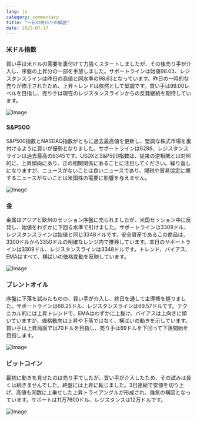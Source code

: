 ```yaml
---
lang: ja
category: commentary
title: "一日の終わりの解説"
date: 2025-07-17
---
```


### 米ドル指数

買い手は米ドルの需要を裏付けて力強くスタートしましたが、その後売り手が介入し、序盤の上昇分の一部を手放しました。サポートラインは始値98.03、レジスタンスラインは昨日の高値と同水準の98.63となっています。昨日の一時的な売りが修正されたため、上昇トレンドは依然として堅調です。買い手は99.00レベルを目指し、売り手は現在のレジスタンスラインからの反発継続を期待しています。

![Image](https://markleighedu.github.io/img/Jul-2025/17-Jul-2025/usdindex.jpg)

### S&P500

S&P500指数とNASDAQ指数がともに過去最高値を更新し、堅調な株式市場を裏付けるように買いが優勢となりました。サポートラインは6288、レジスタンスラインは過去最高の6345です。USDXとS&P500指数は、従来の逆相関とは対照的に、上昇傾向にあり、正の相関関係にあることに注目してください。繰り返しになりますが、ニュースがないことは良いニュースであり、関税や貿易協定に関するニュースがないことは米国株の需要に影響を与えません。

![Image](https://markleighedu.github.io/img/Jul-2025/17-Jul-2025/sp500.jpg)

### 金

金属はアジアと欧州のセッション序盤に売られましたが、米国セッション中に反発し、始値をわずかに下回る水準で引けました。サポートラインは3309ドル、レジスタンスラインは始値と同じ3348ドルです。安全資産であるこの商品は、3300ドルから3350ドルの明確なレンジ内で推移しています。本日のサポートラインは3309ドル、レジスタンスラインは3348ドルです。トレンド、バイアス、EMAはすべて、横ばいの価格変動を反映しています。

![Image](https://markleighedu.github.io/img/Jul-2025/17-Jul-2025/gold.jpg)

### ブレントオイル

序盤に下落を試みたものの、買い手が介入し、終日を通して主導権を握りました。サポートラインは68.25ドル、レジスタンスラインは69.57ドルです。テクニカル的には上昇トレンドで、EMAはわずかに上抜け、バイアスは上向きに傾いていますが、価格動向は上昇や下落ではなく、横ばいの動きを示しています。買い手は上昇局面では70ドルを目指し、売り手は69ドルを下回って下落開始を目指します。

![Image](https://markleighedu.github.io/img/Jul-2025/17-Jul-2025/brentoil.jpg)

### ビットコイン

最初に動きを見せたのは売り手でしたが、買い手が介入したため、その試みは長くは続きませんでした。終盤には上昇に転じました。3日連続で安値を切り上げ、高値も同数に上乗せした上昇トライアングルが形成され、強気の構図となっています。サポートは11万7600ドル、レジスタンスは12万ドルです。

![Image](https://markleighedu.github.io/img/Jul-2025/17-Jul-2025/bitcoin.jpg)

